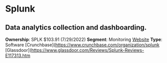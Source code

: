 # Splunk

## Data analytics collection and dashboarding.

**Ownership**: SPLK $103.91 (7/29/2022)
**Segment**: Monitoring
[Website](https://www.splunk.com/)
**Type**: Software
[Crunchbase](https://www.crunchbase.com/organization/splunk
[Glassdoor](https://www.glassdoor.com/Reviews/Splunk-Reviews-E117313.htm
